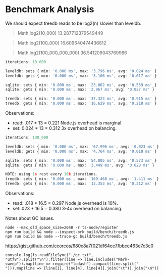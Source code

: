 # Benchmark Analysis

We should expect treedb reads to be log2(n) slower than leveldb.

> Math.log2(10_000)
13.287712379549449

> Math.log2(100_000)
16.609640474436812

> Math.log2(100_000_000_000)
36.541209043760986


```ts
iterations: 10_000

leveldb: sets { min: '0.000 ms', max: '3.796 ms', avg: '0.024 ms' }
leveldb: gets { min: '0.000 ms', max: '3.106 ms', avg: '0.017 ms' }

sqlite: sets { min: '0.000 ms', max: '23.062 ms', avg: '0.559 ms' }
sqlite: gets { min: '0.000 ms', max: '2.967 ms', avg: '0.027 ms' }

treedb: sets { min: '0.000 ms', max: '37.323 ms', avg: '0.915 ms' }
treedb: gets { min: '0.000 ms', max: '16.629 ms', avg: '0.218 ms' }
```

Observations:
- read: .017 * 13 = 0.221
	Node.js overhead is marginal.
- set: 0.024 * 13 = 0.312
	3x overhead on balancing.

```ts
iterations: 100_000

leveldb: sets { min: '0.000 ms', max: '67.996 ms', avg: '0.023 ms' }
leveldb: gets { min: '0.000 ms', max: '4.764 ms', avg: '0.018 ms' }

sqlite: sets { min: '0.000 ms', max: '54.005 ms', avg: '0.573 ms' }
sqlite: gets { min: '0.000 ms', max: '3.449 ms', avg: '0.028 ms' }

NOTE: using 1s rest every 10k iterations.
treedb: sets { min: '0.000 ms', max: '169.468 ms', avg: '1.411 ms' }
treedb: gets { min: '0.000 ms', max: '13.353 ms', avg: '0.312 ms' }
```

Observations:
- read: .018 * 16.5 = 0.297
	Node.js overhead is 10%.
- set:.023 * 16.5 = 0.380
	3-4x overhead on balancing.

Notes about GC issues.

```
node --max_old_space_size=2048 -r ts-node/register
npm run build && node --inspect-brk build/bench/treedb.js
npm run build && node --trace-gc build/bench/treedb.js
```

https://gist.github.com/ccorcos/680c8a7f021df64ee7fbbce463e7c3c0

```
console.log(fs.readFileSync("./gc.txt", "utf8").split("\n").filter(line => line.includes("Mark-sweep")).map(line => require("lodash").compact(line.split(" "))).map(line => [line[1], line[4], line[4]].join("\t")).join("\n"))
```